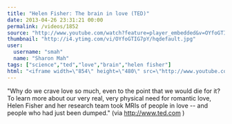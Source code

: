 ```yaml
---
title: "Helen Fisher: The brain in love (TED)"
date: 2013-04-26 23:31:21 00:00
permalink: /videos/1852
source: "http://www.youtube.com/watch?feature=player_embedded&v=OYfoGTIG7pY"
thumbnail: "http://i4.ytimg.com/vi/OYfoGTIG7pY/hqdefault.jpg"
user:
  username: "smah"
  name: "Sharon Mah"
tags: ["science","ted","love","brain","helen fisher"]
html: "<iframe width=\"854\" height=\"480\" src=\"http://www.youtube.com/embed/OYfoGTIG7pY?wmode=transparent&feature=oembed\" frameborder=\"0\" allowfullscreen></iframe>"
---
```


"Why do we crave love so much, even to the point that we would die for it? To learn more about our very real, very physical need for romantic love, Helen Fisher and her research team took MRIs of people in love -- and people who had just been dumped." (via http://www.ted.com )